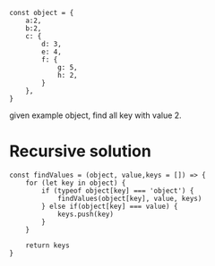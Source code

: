```
const object = {
	a:2,
	b:2,
	c: {
		d: 3,
		e: 4,
		f: {
			g: 5,
			h: 2,
		}
	},
}
```

given example object, find all key with value 2.

# Recursive solution

```
const findValues = (object, value,keys = []) => {
	for (let key in object) {
		if (typeof object[key] === 'object') {
			findValues(object[key], value, keys)
		} else if(object[key] === value) {
			keys.push(key)
		}
	}

	return keys
}
```
